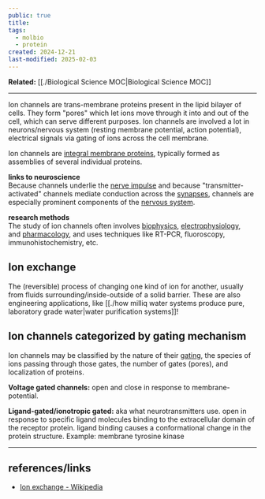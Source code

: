 ```yaml
---
public: true
title: 
tags:
  - molbio
  - protein
created: 2024-12-21
last-modified: 2025-02-03
---
```

**Related:** [[./Biological Science MOC|Biological Science MOC]]  
  
---  
Ion channels are trans-membrane proteins present in the lipid bilayer of cells. They form "pores" which let ions move through it into and out of the cell, which can serve different purposes. Ion channels are involved a lot in neurons/nervous system (resting membrane potential, action potential), electrical signals via gating of ions across the cell membrane.  
  
Ion channels are [integral membrane proteins](https://en.wikipedia.org/wiki/Integral_membrane_protein "Integral membrane protein"), typically formed as assemblies of several individual proteins.  
  
**links to neuroscience**  
Because channels underlie the [nerve impulse](https://en.wikipedia.org/wiki/Nerve_impulse "Nerve impulse") and because "transmitter-activated" channels mediate conduction across the [synapses](https://en.wikipedia.org/wiki/Synapse "Synapse"), channels are especially prominent components of the [nervous system](https://en.wikipedia.org/wiki/Nervous_system "Nervous system").  
  
**research methods**  
The study of ion channels often involves [biophysics](https://en.wikipedia.org/wiki/Biophysics "Biophysics"), [electrophysiology](https://en.wikipedia.org/wiki/Electrophysiology "Electrophysiology"), and [pharmacology](https://en.wikipedia.org/wiki/Pharmacology "Pharmacology"), and uses techniques like RT-PCR, fluoroscopy, immunohistochemistry, etc.  
  
  
## Ion exchange  
The (reversible) process of changing one kind of ion for another, usually from fluids surrounding/inside-outside of a solid barrier. These are also engineering applications, like [[./how milliq water systems produce pure, laboratory grade water|water purification systems]]!  
  
## Ion channels categorized by gating mechanism  
Ion channels may be classified by the nature of their [gating](https://en.wikipedia.org/wiki/Gating_(electrophysiology) "Gating (electrophysiology)"), the species of ions passing through those gates, the number of gates (pores), and localization of proteins.  
  
**Voltage gated channels:** open and close in response to membrane-potential.  
  
**Ligand-gated/ionotropic gated:** aka what neurotransmitters use. open in response to specific ligand molecules binding to the extracellular domain of the receptor protein. ligand binding causes a conformational change in the protein structure. Example: membrane tyrosine kinase  
  
****  
## references/links  
* [Ion exchange - Wikipedia](https://en.wikipedia.org/wiki/Ion_exchange)  
